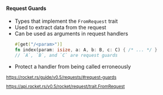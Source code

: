 #### Request Guards

- Types that implement the `FromRequest` trait
- Used to extract data from the request
- Can be used as arguments in request handlers
    ```rust
    #[get("/<param>")]
    fn index(param: isize, a: A, b: B, c: C) { /* ... */ }
    // `A`, `B`, and `C` are request guards
    ```
- Protect a handler from being called erroneously

<small>

https://rocket.rs/guide/v0.5/requests/#request-guards

https://api.rocket.rs/v0.5/rocket/request/trait.FromRequest

</small>


<aside class="notes">
</aside>
